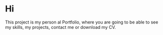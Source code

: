 # Hi 

This project is my person al Portfolio, where you are going to be able to see my skills, my projects, contact me or download my CV.

